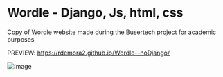 # Wordle - Django, Js, html, css
 Copy of Wordle website made during the Busertech project for academic purposes
 
 PREVIEW: https://rdemora2.github.io/Wordle--noDjango/
 
 ![image](https://user-images.githubusercontent.com/103211332/186955462-bf1918c0-bec7-45ce-8b2e-e4813bf7baf6.png)

